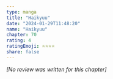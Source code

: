 ```yaml
---
type: manga
title: "Haikyuu"
date: "2024-01-29T11:48:20"
name: "Haikyuu"
chapter: 70
rating: 4
ratingEmoji: ⭐️⭐️⭐️⭐️
share: false
---
```


*[No review was written for this chapter]*
